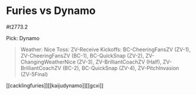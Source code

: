 # Furies vs Dynamo

#t2773.2

Pick: Dynamo


> Weather: Nice
> Toss: ZV-Receive
> Kickoffs: BC-CheeringFansZV (ZV-1), ZV-CheeringFansZV (BC-1), BC-QuickSnap (ZV-2), ZV-ChangingWeatherNice (ZV-3), ZV-BrilliantCoachZV (Half), ZV-BrilliantCoachZV (BC-2), BC-QuickSnap (ZV-4), ZV-PitchInvasion (ZV-5Final)

[[cacklingfuries]][[kaijudynamo]][[gcxi]]